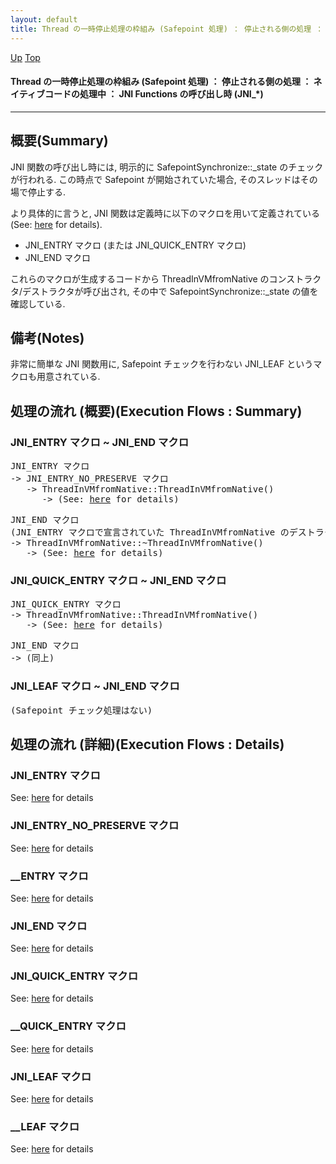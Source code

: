 ```yaml
---
layout: default
title: Thread の一時停止処理の枠組み (Safepoint 処理) ： 停止される側の処理 ： ネイティブコードの処理中 ： JNI Functions の呼び出し時 (JNI_*)  
---
```

[Up](nouSkNo9hy.html) [Top](../index.html)

#### Thread の一時停止処理の枠組み (Safepoint 処理) ： 停止される側の処理 ： ネイティブコードの処理中 ： JNI Functions の呼び出し時 (JNI_*)  

--- 
## 概要(Summary)
JNI 関数の呼び出し時には, 明示的に SafepointSynchronize::_state のチェックが行われる.
この時点で Safepoint が開始されていた場合, そのスレッドはその場で停止する.

より具体的に言うと, JNI 関数は定義時に以下のマクロを用いて定義されている (See: [here](no7882H_v.html) for details).

  * JNI_ENTRY マクロ (または JNI_QUICK_ENTRY マクロ)
  * JNI_END マクロ

これらのマクロが生成するコードから ThreadInVMfromNative のコンストラクタ/デストラクタが呼び出され,
その中で SafepointSynchronize::_state の値を確認している.

## 備考(Notes)
非常に簡単な JNI 関数用に, Safepoint チェックを行わない JNI_LEAF というマクロも用意されている.


## 処理の流れ (概要)(Execution Flows : Summary)
### JNI_ENTRY マクロ ~ JNI_END マクロ
<div class="flow-abst"><pre>
JNI_ENTRY マクロ
-&gt; JNI_ENTRY_NO_PRESERVE マクロ
   -&gt; ThreadInVMfromNative::ThreadInVMfromNative()
      -&gt; (See: <a href="no8p2E6iLf.html">here</a> for details)
</pre></div>

<div class="flow-abst"><pre>
JNI_END マクロ
(JNI_ENTRY マクロで宣言されていた ThreadInVMfromNative のデストラクタが呼ばれる)
-&gt; ThreadInVMfromNative::~ThreadInVMfromNative()
   -&gt; (See: <a href="no8p2E6iLf.html">here</a> for details)
</pre></div>


### JNI_QUICK_ENTRY マクロ ~ JNI_END マクロ
<div class="flow-abst"><pre>
JNI_QUICK_ENTRY マクロ
-&gt; ThreadInVMfromNative::ThreadInVMfromNative()
   -&gt; (See: <a href="no8p2E6iLf.html">here</a> for details)
</pre></div>

<div class="flow-abst"><pre>
JNI_END マクロ
-&gt; (同上)
</pre></div>


### JNI_LEAF マクロ ~ JNI_END マクロ
<div class="flow-abst"><pre>
(Safepoint チェック処理はない)
</pre></div>


## 処理の流れ (詳細)(Execution Flows : Details)
### JNI_ENTRY マクロ
See: [here](no7882TIv.html) for details
### JNI_ENTRY_NO_PRESERVE マクロ
See: [here](no7882gS1.html) for details
### __ENTRY マクロ
See: [here](no7882ScE.html) for details
### JNI_END マクロ
See: [here](no7882swQ.html) for details
### JNI_QUICK_ENTRY マクロ
See: [here](no7882fmK.html) for details
### __QUICK_ENTRY マクロ
See: [here](no31977Dqo.html) for details
### JNI_LEAF マクロ
See: [here](no7882UJ2.html) for details
### __LEAF マクロ
See: [here](no7882TdL.html) for details






